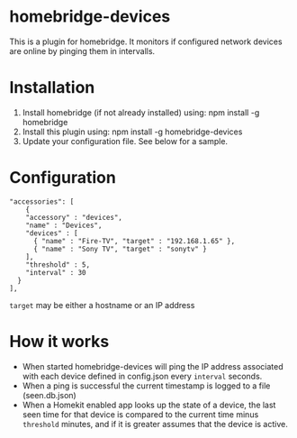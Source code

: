 # homebridge-devices
This is a plugin for homebridge. It monitors if configured network devices are online by pinging them in intervalls.

# Installation

1. Install homebridge (if not already installed) using: npm install -g homebridge
2. Install this plugin using: npm install -g homebridge-devices
3. Update your configuration file. See below for a sample.

# Configuration

```
"accessories": [
	{
    "accessory" : "devices",
    "name" : "Devices",
    "devices" : [
      { "name" : "Fire-TV", "target" : "192.168.1.65" },
      { "name" : "Sony TV", "target" : "sonytv" }
    ],
    "threshold" : 5,
    "interval" : 30
  }
],
```

```target``` may be either a hostname or an IP address

# How it works
* When started homebridge-devices will ping the IP address associated with each device defined in config.json every ```interval``` seconds.
* When a ping is successful the current timestamp is logged to a file (seen.db.json)
* When a Homekit enabled app looks up the state of a device, the last seen time for that device is compared to the current time minus ```threshold``` minutes, and if it is greater assumes that the device is active.

